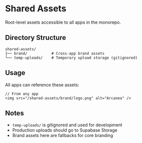 # Shared Assets

Root-level assets accessible to all apps in the monorepo.

## Directory Structure

```
shared-assets/
├── brand/           # Cross-app brand assets
└── temp-uploads/    # Temporary upload storage (gitignored)
```

## Usage

All apps can reference these assets:
```tsx
// From any app
<img src="/shared-assets/brand/logo.png" alt="Arcanea" />
```

## Notes

- `temp-uploads/` is gitignored and used for development
- Production uploads should go to Supabase Storage
- Brand assets here are fallbacks for core branding